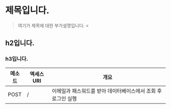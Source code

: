 # 제목입니다.
>여기가 제목에 대한 부가설명입니다. <
## h2입니다.
### h3입니다.

|메소드|액세스URI|개요|
|-----|-----|-----|
|POST|/|이메일과 패스워드를 받아 데이터베이스에서 조회 후 로그인 실행|
